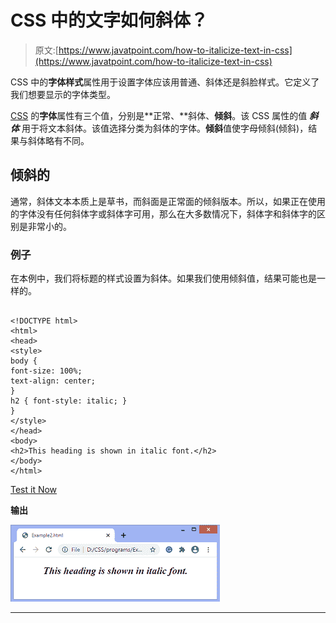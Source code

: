 # CSS 中的文字如何斜体？

> 原文:[https://www.javatpoint.com/how-to-italicize-text-in-css](https://www.javatpoint.com/how-to-italicize-text-in-css)

CSS 中的**字体样式**属性用于设置字体应该用普通、斜体还是斜脸样式。它定义了我们想要显示的字体类型。

[CSS](https://www.javatpoint.com/css-tutorial) 的**字体**属性有三个值，分别是**正常、**斜体、**倾斜**。该 CSS 属性的值 ***斜体*** 用于将文本斜体。该值选择分类为斜体的字体。**倾斜**值使字母倾斜(倾斜)，结果与斜体略有不同。

## 倾斜的

通常，斜体文本本质上是草书，而斜面是正常面的倾斜版本。所以，如果正在使用的字体没有任何斜体字或斜体字可用，那么在大多数情况下，斜体字和斜体字的区别是非常小的。

### 例子

在本例中，我们将标题的样式设置为斜体。如果我们使用倾斜值，结果可能也是一样的。

```

<!DOCTYPE html>  
<html>  
<head>  
<style>  
body {  
font-size: 100%;  
text-align: center;
}  
h2 { font-style: italic; }  
}  
</style>  
</head>  
<body>  
<h2>This heading is shown in italic font.</h2>    
</body>  
</html>

```

[Test it Now](https://www.javatpoint.com/oprweb/test.jsp?filename=how-to-italicize-text-in-css1)

**输出**

![How to italicize text in CSS](img/839968dff03ae030cef47e12346356f6.png)

* * *